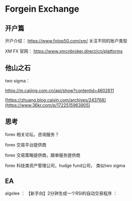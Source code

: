# Forgein Exchange


## 开户篇

开户介绍：
https://www.fxtop50.com/xm/
关注不同的账户类型

XM FX 官网：
https://www.xmcnbroker.direct/cn/platforms


## 他山之石

two sigma：

https://m.caijing.com.cn/api/show?contentid=4602611

[https://zhuang.blog.caixin.com/archives/243768](https://www.36kr.com/p/1722515963905)


## 思考

forex 相关论坛，咨询服务？

forex 交易平台提供商

forex 交易策略提供商，跟单服务提供商

forex  科技类资产管理公司，hudge fund公司， 类似two sigma

## EA


algolee ： 【新手向】2分钟生成一个RSI的自动交易程序 ： 


